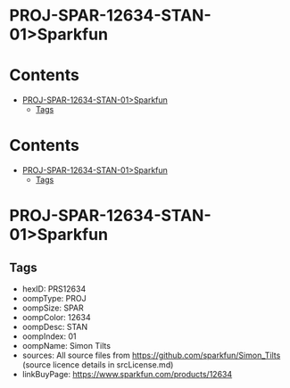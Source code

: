
PROJ-SPAR-12634-STAN-01>Sparkfun
================================

Contents
========

* [PROJ-SPAR-12634-STAN-01>Sparkfun](#proj-spar-12634-stan-01sparkfun)
	* [Tags](#tags)

Contents
========

* [PROJ-SPAR-12634-STAN-01>Sparkfun](#proj-spar-12634-stan-01sparkfun)
	* [Tags](#tags)

# PROJ-SPAR-12634-STAN-01>Sparkfun

## Tags

- hexID: PRS12634
- oompType: PROJ
- oompSize: SPAR
- oompColor: 12634
- oompDesc: STAN
- oompIndex: 01
- oompName: Simon Tilts
- sources: All source files from https://github.com/sparkfun/Simon_Tilts (source licence details in srcLicense.md)
- linkBuyPage: https://www.sparkfun.com/products/12634
